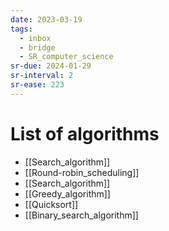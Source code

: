 ```yaml
---
date: 2023-03-19
tags:
  - inbox
  - bridge
  - SR_computer_science
sr-due: 2024-01-29
sr-interval: 2
sr-ease: 223
---
```


# List of algorithms

<!-- NEXT: Algoritms from python tutor and The C lang -->
- [[Search_algorithm]]
- [[Round-robin_scheduling]]
- [[Search_algorithm]]
- [[Greedy_algorithm]]
- [[Quicksort]]
- [[Binary_search_algorithm]]
